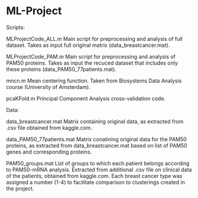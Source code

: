 # ML-Project

Scripts:

MLProjectCode_ALL.m
Main script for preprocessing and analysis of full dataset.
Takes as input full original matrix (data_breastcancer.mat).

MLProjectCode_PAM.m
Main script for preprocessing and analysis of PAM50 proteins.
Takes as input the recuced dataset that includes only these proteins (data_PAM50_77patients.mat).

mncn.m
Mean centering function.
Taken from Biosystems Data Analysis course (University of Amsterdam).

pcaKFold.m
Principal Component Analysis cross-validation code.

Data:

data_breastcancer.mat
Matrix containing original data, as extracted from .csv file obtained from kaggle.com.

data_PAM50_77patients.mat
Matrix conatining original data for the PAM50 proteins, as extracted from data_breastcancer.mat based on list of PAM50 genes and corresponding proteins.

PAM50_groups.mat
List of groups to which each patient belongs according to PAM50-mRNA analysis.
Extracted from additional .csv file on clinical data of the patients, obtained from kaggle.com.
Each breast cancer type was assigned a number (1-4) to facilitate comparison to clusterings created in the project.
